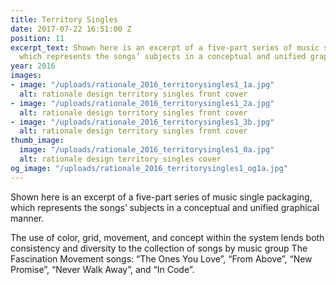```yaml
---
title: Territory Singles
date: 2017-07-22 16:51:00 Z
position: 11
excerpt_text: Shown here is an excerpt of a five-part series of music single packaging,
  which represents the songs’ subjects in a conceptual and unified graphical manner.
year: 2016
images:
- image: "/uploads/rationale_2016_territorysingles1_1a.jpg"
  alt: rationale design territory singles front cover
- image: "/uploads/rationale_2016_territorysingles1_2a.jpg"
  alt: rationale design territory singles front cover
- image: "/uploads/rationale_2016_territorysingles1_3b.jpg"
  alt: rationale design territory singles front cover
thumb_image:
  image: "/uploads/rationale_2016_territorysingles1_0a.jpg"
  alt: rationale design territory singles cover
og_image: "/uploads/rationale_2016_territorysingles1_og1a.jpg"
---
```


Shown here is an excerpt of a five-part series of music single packaging, which represents the songs’ subjects in a conceptual and unified graphical manner.

The use of color, grid, movement, and concept within the system lends both consistency and diversity to the collection of songs by music group The Fascination Movement songs: “The Ones You Love”, “From Above”, “New Promise”, “Never Walk Away”, and “In Code”.